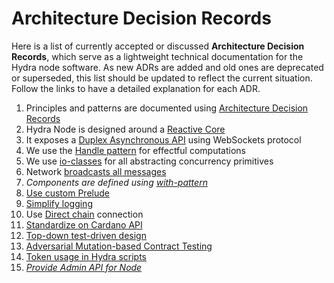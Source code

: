 # Architecture Decision Records

Here is a list of currently accepted or discussed **Architecture Decision Records**, which serve as a lightweight technical documentation for the Hydra node software. As new ADRs are added and old ones are deprecated or superseded, this list should be updated to reflect the current situation. Follow the links to have a detailed explanation for each ADR.

1. Principles and patterns are documented using [Architecture Decision Records](./0001-record-architecture-decisions.md)
2. Hydra Node is designed around a [Reactive Core](./0002-reactive-core.md)
3. It exposes a [Duplex Asynchronous API](./0003-asynchronous-duplex-api.md) using WebSockets protocol
4. We use the [Handle pattern](./0004-use-handle-to-model-effects.md) for effectful computations
5. We use [io-classes](./0005-use-io-sim-classes.md) for all abstracting concurrency primitives
6. Network [broadcasts all messages](./0006-network-broadcasts-all-messages.md)
7. _Components are defined using [with-pattern](./0007-with-pattern-component-interfaces.md)_
8. [Use custom Prelude](./0008-use-custom-prelude.md)
9. [Simplify logging](./0009-simplify-logging.md)
10. Use [Direct chain](./0010-use-direct-chain.md) connection
11. [Standardize on Cardano API](./0011-use-cardano-api.md)
12. [Top-down test-driven design](./0012-testing-strategy.md)
13. [Adversarial Mutation-based Contract Testing](./0013-contract-testing-strategy.md)
14. [Token usage in Hydra scripts](./0014-hydra-script-tokens.md)
15. _[Provide Admin API for Node](./0015-admin-api.md)_
